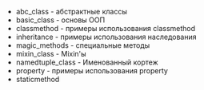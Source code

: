 
* abc_class - абстрактные классы
* basic_class - основы ООП
* classmethod - примеры использования classmethod
* inheritance - примеры использования наследования
* magic_methods - специальные методы
* mixin_class - Mixin'ы
* namedtuple_class - Именованный кортеж
* property - примеры использования property
* staticmethod

